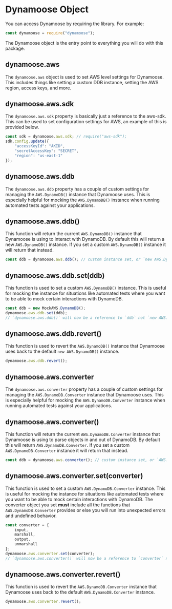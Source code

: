 # Dynamoose Object

You can access Dynamoose by requiring the library. For example:

```js
const dynamoose = require("dynamoose");
```

The Dynamoose object is the entry point to everything you will do with this package.

## dynamoose.aws

The `dynamoose.aws` object is used to set AWS level settings for Dynamoose. This includes things like setting a custom DDB instance, setting the AWS region, access keys, and more.

## dynamoose.aws.sdk

The `dynamoose.aws.sdk` property is basically just a reference to the aws-sdk. This can be used to set configuration settings for AWS, an example of this is provided below.

```js
const sdk = dynamoose.aws.sdk; // require("aws-sdk");
sdk.config.update({
	"accessKeyId": "AKID",
	"secretAccessKey": "SECRET",
	"region": "us-east-1"
});
```

## dynamoose.aws.ddb

The `dynamoose.aws.ddb` property has a couple of custom settings for managing the `AWS.DynamoDB()` instance that Dynamoose uses. This is especially helpful for mocking the `AWS.DynamoDB()` instance when running automated tests against your applications.

## dynamoose.aws.ddb()

This function will return the current `AWS.DynamoDB()` instance that Dynamoose is using to interact with DynamoDB. By default this will return a new `AWS.DynamoDB()` instance. If you set a custom `AWS.DynamoDB()` instance it will return that instead.

```js
const ddb = dynamoose.aws.ddb(); // custom instance set, or `new AWS.DynamoDB()`
```

## dynamoose.aws.ddb.set(ddb)

This function is used to set a custom `AWS.DynamoDB()` instance. This is useful for mocking the instance for situations like automated tests where you want to be able to mock certain interactions with DynamoDB.

```js
const ddb = new MockAWS.DynamoDB();
dynamoose.aws.ddb.set(ddb);
// `dynamoose.aws.ddb()` will now be a reference to `ddb` not `new AWS.DynamoDB()`
```

## dynamoose.aws.ddb.revert()

This function is used to revert the `AWS.DynamoDB()` instance that Dynamoose uses back to the default `new AWS.DynamoDB()` instance.

```js
dynamoose.aws.ddb.revert();
```

## dynamoose.aws.converter

The `dynamoose.aws.converter` property has a couple of custom settings for managing the `AWS.DynamoDB.Converter` instance that Dynamoose uses. This is especially helpful for mocking the `AWS.DynamoDB.Converter` instance when running automated tests against your applications.

## dynamoose.aws.converter()

This function will return the current `AWS.DynamoDB.Converter` instance that Dynamoose is using to parse objects in and out of DynamoDB. By default this will return `AWS.DynamoDB.Converter`. If you set a custom `AWS.DynamoDB.Converter` instance it will return that instead.

```js
const ddb = dynamoose.aws.converter(); // custom instance set, or `AWS.DynamoDB.Converter`
```

## dynamoose.aws.converter.set(converter)

This function is used to set a custom `AWS.DynamoDB.Converter` instance. This is useful for mocking the instance for situations like automated tests where you want to be able to mock certain interactions with DynamoDB. The converter object you set **must** include all the functions that `AWS.DynamoDB.Converter` provides or else you will run into unexpected errors and undefined behavior.

```js
const converter = {
	input,
	marshall,
	output,
	unmarshall
};
dynamoose.aws.converter.set(converter);
// `dynamoose.aws.converter()` will now be a reference to `converter` not `AWS.DynamoDB.Converter`
```

## dynamoose.aws.converter.revert()

This function is used to revert the `AWS.DynamoDB.Converter` instance that Dynamoose uses back to the default `AWS.DynamoDB.Converter` instance.

```js
dynamoose.aws.converter.revert();
```
